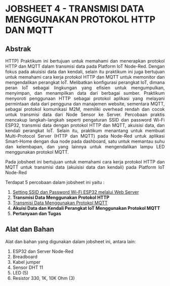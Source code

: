 # JOBSHEET 4 - TRANSMISI DATA MENGGUNAKAN PROTOKOL HTTP DAN MQTT


## Abstrak
<p align="justify">HTTP) Praktikum ini bertujuan untuk memahami dan menerapkan protokol HTTP dan MQTT dalam transmisi data pada Platform IoT Node-Red. Dengan fokus pada akuisisi data dan kendali, selain itu praktikum ini juga bertujuan untuk memahami cara kerja protokol HTTP dan MQTT untuk memonitor dan mengendalikan perangkat IoT. Melibatkan konfigurasi perangkat IoT, dimana peran IoT sebagai lingkungan yang efisien untuk mengumpulkan, menyimpan, dan menampilkan data dari berbagai sumber. Praktikum menyoroti penggunaan HTTP sebagai protokol aplikasi yang melayani permintaan data dari pengguna dan manajemen website, sementara MQTT, sebagai protokol komunikasi M2M, memiliki overhead rendah dan cocok untuk transmisi data dari Node Sensor ke Server. Percobaan praktis mencakup langkah-langkah seperti pengaturan SSID dan password Wi-Fi ESP32, transmisi data dengan protokol HTTP dan MQTT, akuisisi data, dan kendali perangkat IoT. Selain itu, praktikum menantang untuk membuat Multi-Protocol Server (HTTP dan MQTT) pada Node-Red untuk aplikasi Smart-Home dengan dua node pada dashboard, satu untuk memantau suhu dan kelembapan, dan yang lainnya untuk mengendalikan lampu LED menggunakan protokol MQTT. </p>

<p align="justify">Pada jobsheet ini bertujuan untuk memahami cara kerja protokol HTTP dan MQTT untuk transmisi data (akuisisi data dan kendali) pada Platform IoT Node-Red</p>

Terdapat 5 percobaan dalam jobsheet ini yaitu :
1. <a href="https://github.com/claraanggreini/sistem-embedded/tree/master/JOB%204/JOB%204A#readme">Setting SSID dan Password Wi-Fi ESP32 melalui Web Server</a>
2. **Transmisi Data Menggunakan Protokol HTTP**
3. <a href="https://github.com/claraanggreini/sistem-embedded/tree/master/JOB%204/JOB%204C">Transmisi Data Menggunakan Protokol MQTT</a>
4. **Akuisi Data dan Kendali Perangkat IoT Menggunakan Protokol MQTT**
5. **Pertanyaan dan Tugas**

## Alat dan Bahan

Alat dan bahan yang digunakan dalam jobsheet ini, antara lain:
  1. ESP32 dan Server Node-Red
  2. Breadboard
  3. Kabel jumper
  4. Sensor DHT 11
  5. LED (5) 
  7. Resistor 330, 1K, 10K Ohm (3)
